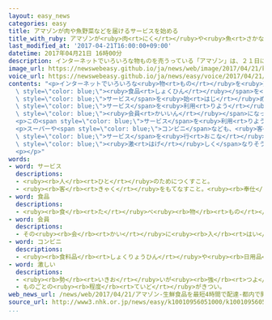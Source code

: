 ```yaml
---
layout: easy_news
categories: easy
title: アマゾンが肉や魚野菜などを届けるサービスを始める
title_with_ruby: アマゾンが<ruby>肉<rt>にく</rt></ruby>や<ruby>魚<rt>さかな</rt></ruby>、<ruby>野菜<rt>やさい</rt></ruby>などを<ruby>届<rt>とど</rt></ruby>けるサービスを<ruby>始<rt>はじ</rt></ruby>める
last_modified_at: '2017-04-21T16:00:00+09:00'
datetime: 2017年04月21日 16時00分
description: インターネットでいろいろな物ものを売うっている「アマゾン」は、２１日にちから東京とうきょうで、肉にくや魚さかな、野菜やさいなど１万まん７０００以上いじょうの食品しょくひんを届とどけるサービスを始はじめました。
image_url: https://newswebeasy.github.io/ja/news/web/image/2017/04/21/k10010956051000.jpg
voice_url: https://newswebeasy.github.io/ja/news/easy/voice/2017/04/21/k10010956051000.mp3
contents: "<p>インターネットでいろいろな<ruby>物<rt>もの</rt></ruby>を<ruby>売<rt>う</rt></ruby>っている「アマゾン」は、２１<ruby>日<rt>にち</rt></ruby>から<ruby>東京<rt>とうきょう</rt></ruby>で、<ruby>肉<rt>にく</rt></ruby>や<ruby>魚<rt>さかな</rt></ruby>、<ruby>野菜<rt>やさい</rt></ruby>など１<ruby>万<rt>まん</rt></ruby>７０００<ruby>以上<rt>いじょう</rt></ruby>の<span\
  \ style=\"color: blue;\"><ruby>食品<rt>しょくひん</rt></ruby></span>を<ruby>届<rt>とど</rt></ruby>ける<span\
  \ style=\"color: blue;\">サービス</span>を<ruby>始<rt>はじ</rt></ruby>めました。</p>\n<p>この<span\
  \ style=\"color: blue;\">サービス</span>を<ruby>利用<rt>りよう</rt></ruby>するためには、１<ruby>年<rt>ねん</rt></ruby>に３９００<ruby>円<rt>えん</rt></ruby><ruby>払<rt>はら</rt></ruby>う<span\
  \ style=\"color: blue;\"><ruby>会員<rt>かいいん</rt></ruby></span>になって、そのほか１か<ruby>月<rt>げつ</rt></ruby>に５００<ruby>円<rt>えん</rt></ruby><ruby>払<rt>はら</rt></ruby>う<ruby>必要<rt>ひつよう</rt></ruby>があります。<ruby>最<rt>もっと</rt></ruby>も<ruby>早<rt>はや</rt></ruby>い<ruby>場合<rt>ばあい</rt></ruby>、<ruby>頼<rt>たの</rt></ruby>んでから４<ruby>時間<rt>じかん</rt></ruby>で<ruby>届<rt>とど</rt></ruby>けるとアマゾンは<ruby>言<rt>い</rt></ruby>っています。</p>\n\
  <p>この<span style=\"color: blue;\">サービス</span>を<ruby>利用<rt>りよう</rt></ruby>できる<ruby>所<rt>ところ</rt></ruby>は、<ruby>港区<rt>みなとく</rt></ruby>、<ruby>江東区<rt>こうとうく</rt></ruby>、<ruby>江戸川区<rt>えどがわく</rt></ruby>など、<ruby>東京<rt>とうきょう</rt></ruby>の６つの<ruby>区<rt>く</rt></ruby>だけですが、これから<ruby>増<rt>ふ</rt></ruby>える<ruby>予定<rt>よてい</rt></ruby>です。</p>\n\
  <p>スーパーや<span style=\"color: blue;\">コンビニ</span>なども、<ruby>客<rt>きゃく</rt></ruby>がインターネットで<ruby>頼<rt>たの</rt></ruby>んだ<ruby>品物<rt>しなもの</rt></ruby>を<ruby>届<rt>とど</rt></ruby>ける<span\
  \ style=\"color: blue;\">サービス</span>を<ruby>行<rt>おこな</rt></ruby>っているため、<ruby>競争<rt>きょうそう</rt></ruby>が<span\
  \ style=\"color: blue;\"><ruby>激<rt>はげ</rt></ruby>しく</span>なりそうです。</p>\n<p></p>\n\
  <p></p>"
words:
- word: サービス
  descriptions:
  - <ruby><rb>人</rb><rt>ひと</rt></ruby>のためにつくすこと。
  - <ruby><rb>客</rb><rt>きゃく</rt></ruby>をもてなすこと。<ruby><rb>奉仕</rb><rt>ほうし</rt></ruby>。
- word: 食品
  descriptions:
  - <ruby><rb>食</rb><rt>た</rt></ruby>べ<ruby><rb>物</rb><rt>もの</rt></ruby>となるもの。<ruby><rb>食</rb><rt>た</rt></ruby>べ<ruby><rb>物</rb><rt>もの</rt></ruby>。
- word: 会員
  descriptions:
  - その<ruby><rb>会</rb><rt>かい</rt></ruby>に<ruby><rb>入</rb><rt>はい</rt></ruby>っている<ruby><rb>人</rb><rt>ひと</rt></ruby>。
- word: コンビニ
  descriptions:
  - <ruby><rb>食料品</rb><rt>しょくりょうひん</rt></ruby>や<ruby><rb>日用品</rb><rt>にちようひん</rt></ruby>が、<ruby><rb>手軽</rb><rt>てがる</rt></ruby>にいつでも<ruby><rb>買</rb><rt>か</rt></ruby>えるように<ruby><rb>開</rb><rt>ひら</rt></ruby>いている、<ruby><rb>小型</rb><rt>こがた</rt></ruby>のスーパー。
- word: 激しい
  descriptions:
  - <ruby><rb>勢</rb><rt>いきお</rt></ruby>いが<ruby><rb>強</rb><rt>つよ</rt></ruby>い。
  - ものごとの<ruby><rb>程度</rb><rt>ていど</rt></ruby>がきつい。
web_news_url: /news/web/2017/04/21/アマゾン-生鮮食品を最短4時間で配達-都内で開始/
source_url: http://www3.nhk.or.jp/news/easy/k10010956051000/k10010956051000.html
...
```

